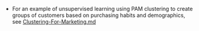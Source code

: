 * For an example of unsupervised learning using PAM clustering to create groups of customers based on purchasing habits and demographics, see [Clustering-For-Marketing.md](https://github.com/vnzbergstrom/ProjectExamples/blob/main/Clustering-for-Marketing.md)
